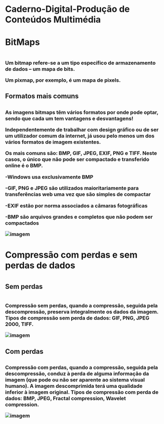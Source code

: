 # Caderno-Digital-Produção de Conteúdos Multimédia 


<h1>BitMaps<h1>

<h3>
Um bitmap refere-se a um tipo específico de armazenamento de dados – um mapa de bits.

Um pixmap, por exemplo, é um mapa de pixels.
</h3>
<h2>Formatos mais comuns<h2>
<h3>
As imagens bitmaps têm vários formatos por onde pode optar, sendo que cada um tem vantagens e desvantagens!

Independentemente de trabalhar com design gráfico ou de ser um utilizador comum da internet, já usou pelo menos um dos vários formatos de imagem existentes.

Os mais comuns são: BMP, GIF, JPEG, EXIF, PNG e TIFF. Neste casos, o único que não pode ser compactado e transferido online é o BMP.

<tr>
-Windows usa exclusivamente BMP

-GIF, PNG e JPEG são utilizados maioritariamente para transferências web uma vez que são simples de compactar</td>

-EXIF estão por norma associados a câmaras fotográficas

-BMP são arquivos grandes e completos que não podem ser compactados 
</tr>

![imagem](https://user-images.githubusercontent.com/75439043/150698081-6c7dbb1a-88a9-47ff-9e27-c240d22bc8c0.png)
<h3>
  
<h1> Compressão com perdas e sem perdas de dados <h1>
<h2> Sem perdas<h1>
<h3>
  Compressão sem perdas, quando a compressão, seguida pela descompressão, preserva integralmente os dados da imagem. Tipos de compressão sem perda de dados: GIF, PNG, JPEG 2000, TIFF.
  
  ![imagem](https://user-images.githubusercontent.com/75439043/150698707-2f431c1c-1665-41b3-89e7-d5cd1b4ca76a.png)
<h3>
  
<h2> Com perdas<h2>
<h3>
 Compressão com perdas, quando a compressão, seguida pela descompressão, conduz à perda de alguma informação da imagem (que pode ou não ser aparente ao sistema visual humano). A imagem descomprimida terá uma qualidade inferior à imagem original. Tipos de compressão com perda de dados: BMP, JPEG, Fractal compression, Wavelet compression.
  
  ![imagem](https://user-images.githubusercontent.com/75439043/150698800-4ed36cd2-234a-4582-91dc-2c107d5d3275.png)

<h3>  

  

